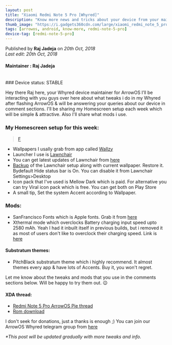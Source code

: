 ```yaml
---
layout: post
title: "Xiaomi Redmi Note 5 Pro [Whyred]"
description: "Know more news and tricks about your device from your maintainer."
thumb_image: "https://i.gadgets360cdn.com/large/xiaomi_redmi_note_5_pro_main_1536035801942.jpg"
tags: [arrowos, android, know-more, redmi-note-5-pro]
device-tag: [redmi-note-5-pro]
---
```

Published by **Raj Jadeja** on _20th Oct, 2018_ <br> 
_Last edit: 20th Oct, 2018_
#### Maintainer : Raj Jadeja
<br>
### Device status: STABLE

Hey there Raj here, your Whyred device maintainer for ArrowOS
I’ll be interacting with you guys over here about what tweaks i do in my Whyred after flashing ArrowOS & will be answering your queries about our device in comment sections.
I'll be sharing my Homescreen setup each week which will be simple & attractive.
Also I'll share what mods i use.

### My Homescreen setup for this week:
<blockquote class="imgur-embed-pub" lang="en" data-id="a/bCzp5bP"><a href="//imgur.com/bCzp5bP">F</a></blockquote><script async src="//s.imgur.com/min/embed.js" charset="utf-8"></script>

   - Wallpapers I usally grab from app called [Wallzy](https://play.google.com/store/apps/details?id=com.phpmalik.wallzy)
   - Launcher I use is [Lawnchair](https://drive.google.com/file/d/1jJYPAug-09rRyJ-i16LcSc6HwuUbYnPd/view?usp=drivesdk)
   - You can get latest updates of Lawnchair from [here](https://t.me/lawnchairic)
   - [Backup](https://drive.google.com/file/d/1k1YXVy7_ihqZCK1PzjcGC9SmMbGVU7h-/view?usp=drivesdk) of the Lawnchair setup along with current wallpaper. Restore it. Bydefault Hide status bar is On. You can disable it from Lawnchair Settings>Desktop
   - Icon pack that I've used is Mellow Dark which is paid. For alternative you can try Viral icon pack which is free. You can get both on Play Store
   - A small tip, Set the system Accent according to Wallpaper.

### Mods:
   - SanFrancisco Fonts which is Apple fonts. Grab it from [here](https://github.com/Magisk-Modules-Repo/SanFrancisco_Fonts/releases/download/v2.5/SanFrancisco_Fonts.2.5.zip)<br>
   - Xthermal mode which overclocks Battery charging input speed upto 2580 mAh. Yeah I had it inbuilt itself in previous builds, but i removed it as most of users don't like to overclock their charging speed. Link is [here](https://drive.google.com/file/d/1xuF9ldB94yXpX7WwfIiAzMTKL4WWLv1i/view?usp=drivesdk)

#### Substratum themes:
   - PitchBlack substratum theme which i highly recommend. It almost themes every app & have lots of Accents. Buy it, you won't regret.

 Let me know about the tweaks and mods that you use in the comments sections below. Will be happy to try them out. 😉
 
#### XDA thread:
   - [Redmi Note 5 Pro ArrowOS Pie thread](https://forum.xda-developers.com/redmi-note-5-pro/development/official-arrow-os-whyred-t3822859/)
   - [Rom download](https://sourceforge.net/projects/arrow-os/files/arrow-9.x/whyred)

I don't seek for donations, just a thanks is enough ;) You can join our ArrowOS Whyred telegram group from [here](https://t.me/arrowwhyred)

 _*This post will be updated gradually with more tweaks and info._
